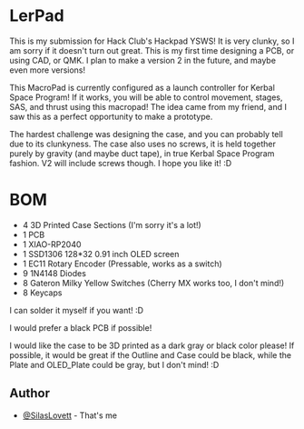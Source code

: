 
# LerPad

This is my submission for Hack Club's Hackpad YSWS! It is very clunky, so I am sorry if it doesn't turn out great. This is my first time designing a PCB, or using CAD, or QMK. I plan to make a version 2 in the future, and maybe even more versions!

This MacroPad is currently configured as a launch controller for Kerbal Space Program! If it works, you will be able to control movement, stages, SAS, and thrust using this macropad! The idea came from my friend, and I saw this as a perfect opportunity to make a prototype.

The hardest challenge was designing the case, and you can probably tell due to its clunkyness. The case also uses no screws, it is held together purely by gravity (and maybe duct tape), in true Kerbal Space Program fashion. V2 will include screws though. I hope you like it! :D

# BOM

- 4 3D Printed Case Sections (I'm sorry it's a lot!)
- 1 PCB
- 1 XIAO-RP2040
- 1 SSD1306 128*32 0.91 inch OLED screen
- 1 EC11 Rotary Encoder (Pressable, works as a switch)
- 9 1N4148 Diodes
- 8 Gateron Milky Yellow Switches (Cherry MX works too, I don't mind!)
- 8 Keycaps

I can solder it myself if you want! :D

I would prefer a black PCB if possible!

I would like the case to be 3D printed as a dark gray or black color please! If possible, it would be great if the Outline and Case could be black, while the Plate and OLED_Plate could be gray, but I don't mind! :D




## Author

- [@SilasLovett](https://github.com/SilasLovett) - That's me

